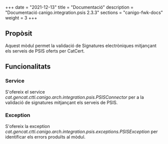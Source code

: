 +++
date        = "2021-12-13"
title       = "Documentació"
description = "Documentació canigo.integration.psis 2.3.3"
sections    = "canigo-fwk-docs"
weight      = 3
+++

## Propòsit

Aquest mòdul permet la validació de Signatures electròniques mitjançant els serveis de PSIS oferts per CatCert.

## Funcionalitats

### Service

S'ofereix el service *cat.gencat.ctti.canigo.arch.integration.psis.PSISConnector* per a la validació de signatures mitjançant els serveis de PSIS.

### Exception

S'ofereix la exception *cat.gencat.ctti.canigo.arch.integration.psis.exceptions.PSISException* per identificar els errors produïts al mòdul.
